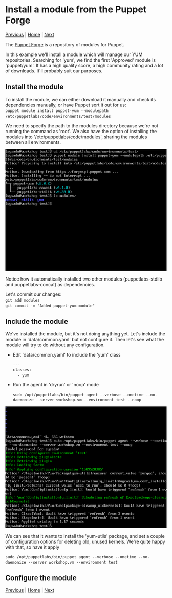 # Install a module from the Puppet Forge

[Previous](create-hierarchy.md) \| [Home](index.md) \| [Next](override.md)

The [Puppet Forge](https://forge.puppet.com) is a repository of modules for Puppet.

In this example we'll install a module which will manage our YUM repositories. Searching for 'yum', we find the first 'Approved' module is 'puppet/yum'. It has a high quality score, a high community rating and a lot of downloads. It'll probably suit our purposes.

## Install the module

To install the module, we can either download it manually and check its dependencies manually, or have Puppet sort it out for us:  
`puppet module install puppet-yum --modulepath /etc/puppetlabs/code/environments/test/modules`

We need to specify the path to the modules directory because we're not running the command as 'root'. We also have the option of installing the modules into '/etc/puppetlabs/code/modules', sharing the modules between all environments.

![](images/forge-1.png)

Notice how it automatically installed two other modules (puppetlabs-stdlib and puppetlabs-concat) as dependencies.

Let's commit our changes:  
   `git add modules`  
   `git commit -m "Added puppet-yum module"`

## Include the module

We've installed the module, but it's not doing anything yet. Let's include the module in 'data/common.yaml' but not configure it. Then let's see what the module will try to do without any configuration.

- Edit 'data/common.yaml' to include the 'yum' class  
   ```
   ---
   classes:
     - yum
   ```
- Run the agent in 'dryrun' or 'noop' mode  
   ```
   sudo /opt/puppetlabs/bin/puppet agent --verbose --onetime --no-daemonize --server workshop.vm --environment test --noop
   ```

![](images/forge-2.png)

We can see that it wants to install the 'yum-utils' package, and set a couple of configuration options for deleting old, unused kernels. We're quite happy with that, so have it apply  
```
sudo /opt/puppetlabs/bin/puppet agent --verbose --onetime --no-daemonize --server workshop.vm --environment test
```

## Configure the module




[Previous](create-hierarchy.md) \| [Home](index.md) \| [Next](override.md)

